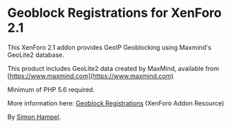 Geoblock Registrations for XenForo 2.1
======================================

This XenForo 2.1 addon provides GeoIP Geoblocking using Maxmind's GeoLite2 database.

This product includes GeoLite2 data created by MaxMind, available from 
[https://www.maxmind.com](https://www.maxmind.com)

Minimum of PHP 5.6 required.

More information here: [Geoblock Registrations](https://xenforo.com/community/resources/geoblock-registration.7516/)
(XenForo Addon Resource)

By [Simon Hampel](https://twitter.com/SimonHampel).
